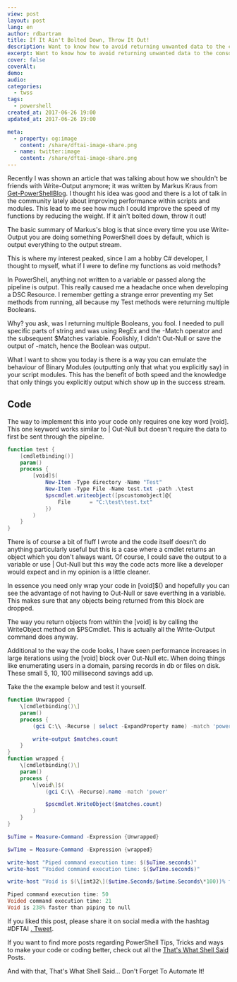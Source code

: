 ```yaml
---
view: post
layout: post
lang: en
author: rdbartram
title: If It Ain't Bolted Down, Throw It Out!
description: Want to know how to avoid returning unwanted data to the console whilst at the same time increasing the speed of your scripts? Using [void] can do just that
excerpt: Want to know how to avoid returning unwanted data to the console whilst at the same time increasing the speed of your scripts? Using [void] can do just that
cover: false
coverAlt:
demo:
audio:
categories:
  - twss
tags:
  - powershell
created_at: 2017-06-26 19:00
updated_at: 2017-06-26 19:00

meta:
  - property: og:image
    content: /share/dftai-image-share.png
  - name: twitter:image
    content: /share/dftai-image-share.png
---
```


Recently I was shown an article that was talking about how we shouldn't be friends with Write-Output anymore; it was written by Markus Kraus from [Get-PowerShellBlog](https://get-powershellblog.blogspot.ch/2017/06/lets-kill-write-output.html).
I thought his idea was good and there is a lot of talk in the community lately about improving performance within scripts and modules.
This lead to me see how much I could improve the speed of my functions by reducing the weight. If it ain't bolted down, throw it out!

The basic summary of Markus's blog is that since every time you use Write-Output you are doing something PowerShell does by default, which is output everything to the output stream.

This is where my interest peaked, since I am a hobby C# developer, I thought to myself, what if I were to define my functions as void methods?

In PowerShell, anything not written to a variable or passed along the pipeline is output. This really caused me a headache once when developing a DSC Resource. I remember getting a strange error preventing my Set methods from running, all because my Test methods were returning multiple Booleans.

Why? you ask, was I returning multiple Booleans, you fool. I needed to pull specific parts of string and was using RegEx and the -Match operator and the subsequent $Matches variable. Foolishly, I didn't Out-Null or save the output of -match, hence the Boolean was output.

What I want to show you today is there is a way you can emulate the behaviour of Binary Modules (outputting only that what you explicitly say) in your script modules. This has the benefit of both speed and the knowledge that only things you explicitly output which show up in the success stream.

## Code

The way to implement this into your code only requires one key word \[void\]. This one keyword works similar to | Out-Null but doesn't require the data to first be sent through the pipeline.

```powershell
function test {
    [cmdletbinding()]
    param()
    process {
        [void]$(
            New-Item -Type directory -Name "Test"
            New-Item -Type File -Name test.txt -path .\test
            $pscmdlet.writeobject([pscustomobject]@{
                File      = "C:\test\test.txt"
            })
        )
    }
}
```

There is of course a bit of fluff I wrote and the code itself doesn't do anything particularly useful but this is a case where a cmdlet returns an object which you don't always want.
Of course, I could save the output to a variable or use | Out-Null but this way the code acts more like a developer would expect and in my opinion is a little cleaner.

In essence you need only wrap your code in \[void\]$() and hopefully you can see the advantage of not having to Out-Null or save everthing in a variable. This makes sure that any objects being returned from this block are dropped.

The way you return objects from within the \[void\] is by calling the WriteObject method on $PSCmdlet. This is actually all the Write-Output command does anyway.

Additional to the way the code looks, I have seen performance increases in large iterations using the \[void\] block over Out-Null etc. When doing things like enumerating users in a domain, parsing records in db or files on disk. These small 5, 10, 100 millisecond savings add up.

Take the the example below and test it yourself.

```powershell
function Unwrapped {
    \[cmdletbinding()\]
    param()
    process {
        (gci C:\\ -Recurse | select -ExpandProperty name) -match 'power' | out-null

        write-output $matches.count
    }
}
function wrapped {
    \[cmdletbinding()\]
    param()
    process {
        \[void\]$(
            (gci C:\\ -Recurse).name -match 'power'

            $pscmdlet.WriteObject($matches.count)
        )
    }
}

$uTime = Measure-Command -Expression {Unwrapped}

$wTime = Measure-Command -Expression {wrapped}

write-host "Piped command execution time: $($uTime.seconds)"
write-host "Voided command execution time: $($wTime.seconds)"

write-host "Void is $(\[int32\]($utime.Seconds/$wtime.Seconds\*100))% faster than piping to null"

Piped command execution time: 50
Voided command execution time: 21
Void is 238% faster than piping to null
```

If you liked this post, please share it on social media with the hashtag #DFTAI [. Tweet](https://twitter.com/intent/tweet?text=#DFTAI).

If you want to find more posts regarding PowerShell Tips, Tricks and ways to make your code or coding better, check out all the [That's What Shell Said](/categories/twss/) Posts.

And with that, That's What Shell Said... Don't Forget To Automate It!
